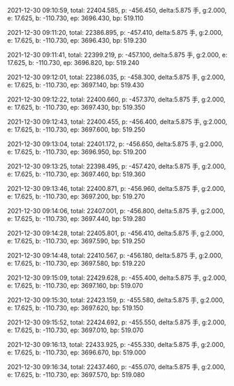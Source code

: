 2021-12-30 09:10:59, total: 22404.585, p: -456.450, delta:5.875 手, g:2.000, e: 17.625, b: -110.730, ep: 3696.430, bp: 519.110

2021-12-30 09:11:20, total: 22386.895, p: -457.410, delta:5.875 手, g:2.000, e: 17.625, b: -110.730, ep: 3696.430, bp: 519.230

2021-12-30 09:11:41, total: 22399.219, p: -457.100, delta:5.875 手, g:2.000, e: 17.625, b: -110.730, ep: 3696.820, bp: 519.240

2021-12-30 09:12:01, total: 22386.035, p: -458.300, delta:5.875 手, g:2.000, e: 17.625, b: -110.730, ep: 3697.140, bp: 519.430

2021-12-30 09:12:22, total: 22400.660, p: -457.370, delta:5.875 手, g:2.000, e: 17.625, b: -110.730, ep: 3697.430, bp: 519.350

2021-12-30 09:12:43, total: 22400.455, p: -456.400, delta:5.875 手, g:2.000, e: 17.625, b: -110.730, ep: 3697.600, bp: 519.250

2021-12-30 09:13:04, total: 22401.172, p: -456.650, delta:5.875 手, g:2.000, e: 17.625, b: -110.730, ep: 3696.950, bp: 519.200

2021-12-30 09:13:25, total: 22398.495, p: -457.420, delta:5.875 手, g:2.000, e: 17.625, b: -110.730, ep: 3697.460, bp: 519.360

2021-12-30 09:13:46, total: 22400.871, p: -456.960, delta:5.875 手, g:2.000, e: 17.625, b: -110.730, ep: 3697.200, bp: 519.270

2021-12-30 09:14:06, total: 22407.001, p: -456.800, delta:5.875 手, g:2.000, e: 17.625, b: -110.730, ep: 3697.440, bp: 519.280

2021-12-30 09:14:28, total: 22405.801, p: -456.410, delta:5.875 手, g:2.000, e: 17.625, b: -110.730, ep: 3697.590, bp: 519.250

2021-12-30 09:14:48, total: 22410.567, p: -456.180, delta:5.875 手, g:2.000, e: 17.625, b: -110.730, ep: 3697.580, bp: 519.220

2021-12-30 09:15:09, total: 22429.628, p: -455.400, delta:5.875 手, g:2.000, e: 17.625, b: -110.730, ep: 3697.160, bp: 519.070

2021-12-30 09:15:30, total: 22423.159, p: -455.580, delta:5.875 手, g:2.000, e: 17.625, b: -110.730, ep: 3697.620, bp: 519.150

2021-12-30 09:15:52, total: 22424.692, p: -455.550, delta:5.875 手, g:2.000, e: 17.625, b: -110.730, ep: 3697.010, bp: 519.070

2021-12-30 09:16:13, total: 22433.925, p: -455.330, delta:5.875 手, g:2.000, e: 17.625, b: -110.730, ep: 3696.670, bp: 519.000

2021-12-30 09:16:34, total: 22437.460, p: -455.070, delta:5.875 手, g:2.000, e: 17.625, b: -110.730, ep: 3697.570, bp: 519.080